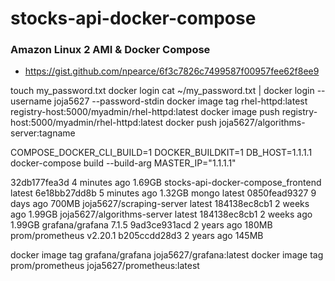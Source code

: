 # stocks-api-docker-compose

### Amazon Linux 2 AMI & Docker Compose
- https://gist.github.com/npearce/6f3c7826c7499587f00957fee62f8ee9

touch my_password.txt
docker login
cat ~/my_password.txt | docker login --username joja5627 --password-stdin
docker image tag rhel-httpd:latest registry-host:5000/myadmin/rhel-httpd:latest
docker image push registry-host:5000/myadmin/rhel-httpd:latest
docker push joja5627/algorithms-server:tagname

 COMPOSE_DOCKER_CLI_BUILD=1 DOCKER_BUILDKIT=1 DB_HOST=1.1.1.1 docker-compose build --build-arg MASTER_IP="1.1.1.1"

<none>                               <none>    32db177fea3d   4 minutes ago   1.69GB
stocks-api-docker-compose_frontend   latest    6e18bb27dd8b   5 minutes ago   1.32GB
mongo                                latest    0850fead9327   9 days ago      700MB
joja5627/scraping-server             latest    184138ec8cb1   2 weeks ago     1.99GB
joja5627/algorithms-server           latest    184138ec8cb1   2 weeks ago     1.99GB
grafana/grafana                      7.1.5     9ad3ce931acd   2 years ago     180MB
prom/prometheus                      v2.20.1   b205ccdd28d3   2 years ago     145MB

docker image tag grafana/grafana joja5627/grafana:latest
docker image tag prom/prometheus joja5627/prometheus:latest